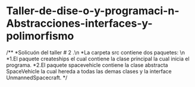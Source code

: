 # Taller-de-dise-o-y-programaci-n-Abstracciones-interfaces-y-polimorfismo
/**
 *Solicuón del  taller # 2 .\n
 *La carpeta src  contiene dos paquetes: \n
 *1.El paquete createships  el cual contiene la clase principal la cual inicia el programa.
 *2.El paquete spacevehicle contiene la clase abstracta SpaceVehicle la cual hereda a todas las demas clases y la interface UnmannedSpacecraft.
*/
